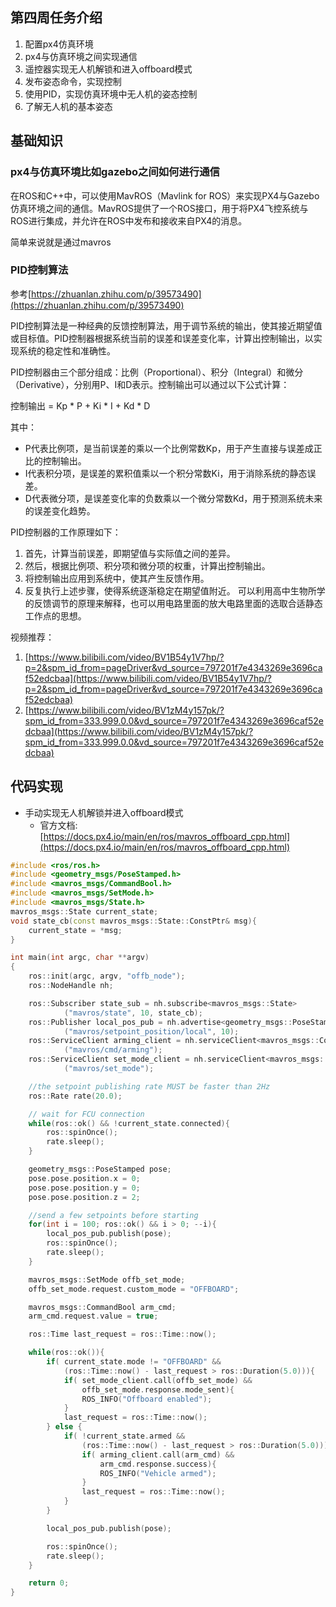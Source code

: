 ## 第四周任务介绍
1. 配置px4仿真环境
2. px4与仿真环境之间实现通信
3. 遥控器实现无人机解锁和进入offboard模式
4. 发布姿态命令，实现控制
5. 使用PID，实现仿真环境中无人机的姿态控制
6. 了解无人机的基本姿态

## 基础知识
### px4与仿真环境比如gazebo之间如何进行通信
在ROS和C++中，可以使用MavROS（Mavlink for ROS）来实现PX4与Gazebo仿真环境之间的通信。MavROS提供了一个ROS接口，用于将PX4飞控系统与ROS进行集成，并允许在ROS中发布和接收来自PX4的消息。

简单来说就是通过mavros
### PID控制算法
参考[https://zhuanlan.zhihu.com/p/39573490](https://zhuanlan.zhihu.com/p/39573490)

PID控制算法是一种经典的反馈控制算法，用于调节系统的输出，使其接近期望值或目标值。PID控制器根据系统当前的误差和误差变化率，计算出控制输出，以实现系统的稳定性和准确性。

PID控制器由三个部分组成：比例（Proportional）、积分（Integral）和微分（Derivative），分别用P、I和D表示。控制输出可以通过以下公式计算：

控制输出 = Kp * P + Ki * I + Kd * D

其中：

- P代表比例项，是当前误差的乘以一个比例常数Kp，用于产生直接与误差成正比的控制输出。
- I代表积分项，是误差的累积值乘以一个积分常数Ki，用于消除系统的静态误差。
- D代表微分项，是误差变化率的负数乘以一个微分常数Kd，用于预测系统未来的误差变化趋势。

PID控制器的工作原理如下：

1. 首先，计算当前误差，即期望值与实际值之间的差异。
2. 然后，根据比例项、积分项和微分项的权重，计算出控制输出。
3. 将控制输出应用到系统中，使其产生反馈作用。
4. 反复执行上述步骤，使得系统逐渐稳定在期望值附近。
可以利用高中生物所学的反馈调节的原理来解释，也可以用电路里面的放大电路里面的选取合适静态工作点的思想。

视频推荐：
1. [https://www.bilibili.com/video/BV1B54y1V7hp/?p=2&spm_id_from=pageDriver&vd_source=797201f7e4343269e3696caf52edcbaa](https://www.bilibili.com/video/BV1B54y1V7hp/?p=2&spm_id_from=pageDriver&vd_source=797201f7e4343269e3696caf52edcbaa)
2. [https://www.bilibili.com/video/BV1zM4y157pk/?spm_id_from=333.999.0.0&vd_source=797201f7e4343269e3696caf52edcbaa](https://www.bilibili.com/video/BV1zM4y157pk/?spm_id_from=333.999.0.0&vd_source=797201f7e4343269e3696caf52edcbaa)
## 代码实现
- 手动实现无人机解锁并进入offboard模式
  - 官方文档:[https://docs.px4.io/main/en/ros/mavros_offboard_cpp.html](https://docs.px4.io/main/en/ros/mavros_offboard_cpp.html)
```c++
#include <ros/ros.h>
#include <geometry_msgs/PoseStamped.h>
#include <mavros_msgs/CommandBool.h>
#include <mavros_msgs/SetMode.h>
#include <mavros_msgs/State.h>
mavros_msgs::State current_state;
void state_cb(const mavros_msgs::State::ConstPtr& msg){
    current_state = *msg;
}

int main(int argc, char **argv)
{
    ros::init(argc, argv, "offb_node");
    ros::NodeHandle nh;

    ros::Subscriber state_sub = nh.subscribe<mavros_msgs::State>
            ("mavros/state", 10, state_cb);
    ros::Publisher local_pos_pub = nh.advertise<geometry_msgs::PoseStamped>
            ("mavros/setpoint_position/local", 10);
    ros::ServiceClient arming_client = nh.serviceClient<mavros_msgs::CommandBool>
            ("mavros/cmd/arming");
    ros::ServiceClient set_mode_client = nh.serviceClient<mavros_msgs::SetMode>
            ("mavros/set_mode");

    //the setpoint publishing rate MUST be faster than 2Hz
    ros::Rate rate(20.0);

    // wait for FCU connection
    while(ros::ok() && !current_state.connected){
        ros::spinOnce();
        rate.sleep();
    }

    geometry_msgs::PoseStamped pose;
    pose.pose.position.x = 0;
    pose.pose.position.y = 0;
    pose.pose.position.z = 2;

    //send a few setpoints before starting
    for(int i = 100; ros::ok() && i > 0; --i){
        local_pos_pub.publish(pose);
        ros::spinOnce();
        rate.sleep();
    }

    mavros_msgs::SetMode offb_set_mode;
    offb_set_mode.request.custom_mode = "OFFBOARD";

    mavros_msgs::CommandBool arm_cmd;
    arm_cmd.request.value = true;

    ros::Time last_request = ros::Time::now();

    while(ros::ok()){
        if( current_state.mode != "OFFBOARD" &&
            (ros::Time::now() - last_request > ros::Duration(5.0))){
            if( set_mode_client.call(offb_set_mode) &&
                offb_set_mode.response.mode_sent){
                ROS_INFO("Offboard enabled");
            }
            last_request = ros::Time::now();
        } else {
            if( !current_state.armed &&
                (ros::Time::now() - last_request > ros::Duration(5.0))){
                if( arming_client.call(arm_cmd) &&
                    arm_cmd.response.success){
                    ROS_INFO("Vehicle armed");
                }
                last_request = ros::Time::now();
            }
        }

        local_pos_pub.publish(pose);

        ros::spinOnce();
        rate.sleep();
    }

    return 0;
}

```
